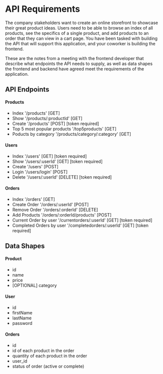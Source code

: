 # API Requirements

The company stakeholders want to create an online storefront to showcase their great product ideas. Users need to be able to browse an index of all products, see the specifics of a single product, and add products to an order that they can view in a cart page. You have been tasked with building the API that will support this application, and your coworker is building the frontend.

These are the notes from a meeting with the frontend developer that describe what endpoints the API needs to supply, as well as data shapes the frontend and backend have agreed meet the requirements of the application.

## API Endpoints

#### Products

- Index '/products' [GET]
- Show '/products/:productId' [GET]
- Create '/products' [POST] [token required]
- Top 5 most popular products '/top5products' [GET]
- Poducts by category '/products/category/:category' [GET]

#### Users

- Index '/users' [GET] [token required]
- Show '/users/:userId' [GET] [token required]
- Create '/users' [POST]
- Login '/users/login' [POST]
- Delete '/users/:userId' [DELETE] [token required]

#### Orders

- Index '/orders' [GET]
- Create Order '/orders/:userId' [POST]
- Remove Order '/orders/:orderId' [DELETE]
- Add Products '/orders/:orderId/products' [POST]
- Current Order by user '/currentorders/:userId' [GET] [token required]
- Completed Orders by user '/completedorders/:userId' [GET] [token required]

## Data Shapes

#### Product

- id
- name
- price
- [OPTIONAL] category

#### User

- id
- firstName
- lastName
- password

#### Orders

- id
- id of each product in the order
- quantity of each product in the order
- user_id
- status of order (active or complete)
